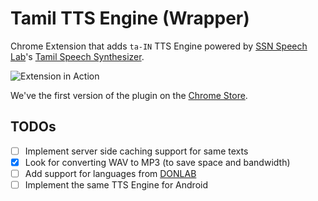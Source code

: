 # Tamil TTS Engine (Wrapper)
Chrome Extension that adds `ta-IN` TTS Engine powered by [SSN Speech Lab](http://www.ssn.edu.in/Speech_Lab/Speech_home.html)'s [Tamil Speech Synthesizer](http://www.ssn.edu.in/Speech_Lab/tts_demo.html).

![Extension in Action](https://raw.githubusercontent.com/ashwanthkumar/chrome-tts-tamizh/master/docs/screenshot-tts.png)

We've the first version of the plugin on the [Chrome Store](https://chrome.google.com/webstore/detail/tamil-tts-engine/lhalpilfkeekaipkffoocpdfponpojob).

## TODOs
- [ ] Implement server side caching support for same texts
- [x] Look for converting WAV to MP3 (to save space and bandwidth)
- [ ] Add support for languages from [DONLAB](http://www.iitm.ac.in/donlab/hts/)
- [ ] Implement the same TTS Engine for Android
